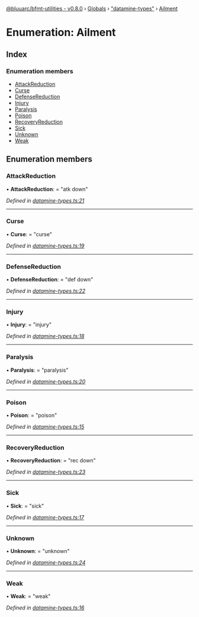[@bluuarc/bfmt-utilities - v0.8.0](../README.md) › [Globals](../globals.md) › ["datamine-types"](../modules/_datamine_types_.md) › [Ailment](_datamine_types_.ailment.md)

# Enumeration: Ailment

## Index

### Enumeration members

* [AttackReduction](_datamine_types_.ailment.md#attackreduction)
* [Curse](_datamine_types_.ailment.md#curse)
* [DefenseReduction](_datamine_types_.ailment.md#defensereduction)
* [Injury](_datamine_types_.ailment.md#injury)
* [Paralysis](_datamine_types_.ailment.md#paralysis)
* [Poison](_datamine_types_.ailment.md#poison)
* [RecoveryReduction](_datamine_types_.ailment.md#recoveryreduction)
* [Sick](_datamine_types_.ailment.md#sick)
* [Unknown](_datamine_types_.ailment.md#unknown)
* [Weak](_datamine_types_.ailment.md#weak)

## Enumeration members

###  AttackReduction

• **AttackReduction**: = "atk down"

*Defined in [datamine-types.ts:21](https://github.com/BluuArc/bfmt-utilities/blob/master/src/datamine-types.ts#L21)*

___

###  Curse

• **Curse**: = "curse"

*Defined in [datamine-types.ts:19](https://github.com/BluuArc/bfmt-utilities/blob/master/src/datamine-types.ts#L19)*

___

###  DefenseReduction

• **DefenseReduction**: = "def down"

*Defined in [datamine-types.ts:22](https://github.com/BluuArc/bfmt-utilities/blob/master/src/datamine-types.ts#L22)*

___

###  Injury

• **Injury**: = "injury"

*Defined in [datamine-types.ts:18](https://github.com/BluuArc/bfmt-utilities/blob/master/src/datamine-types.ts#L18)*

___

###  Paralysis

• **Paralysis**: = "paralysis"

*Defined in [datamine-types.ts:20](https://github.com/BluuArc/bfmt-utilities/blob/master/src/datamine-types.ts#L20)*

___

###  Poison

• **Poison**: = "poison"

*Defined in [datamine-types.ts:15](https://github.com/BluuArc/bfmt-utilities/blob/master/src/datamine-types.ts#L15)*

___

###  RecoveryReduction

• **RecoveryReduction**: = "rec down"

*Defined in [datamine-types.ts:23](https://github.com/BluuArc/bfmt-utilities/blob/master/src/datamine-types.ts#L23)*

___

###  Sick

• **Sick**: = "sick"

*Defined in [datamine-types.ts:17](https://github.com/BluuArc/bfmt-utilities/blob/master/src/datamine-types.ts#L17)*

___

###  Unknown

• **Unknown**: = "unknown"

*Defined in [datamine-types.ts:24](https://github.com/BluuArc/bfmt-utilities/blob/master/src/datamine-types.ts#L24)*

___

###  Weak

• **Weak**: = "weak"

*Defined in [datamine-types.ts:16](https://github.com/BluuArc/bfmt-utilities/blob/master/src/datamine-types.ts#L16)*
